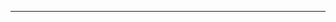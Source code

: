 <!--
CO_OP_TRANSLATOR_METADATA:
{
  "original_hash": "4bdff5070d182c64143dfe5a581d0ec7",
  "translation_date": "2025-08-28T18:32:33+00:00",
  "source_file": "02-SetupDevEnvironment/README.md",
  "language_code": "sl"
}
-->


---


